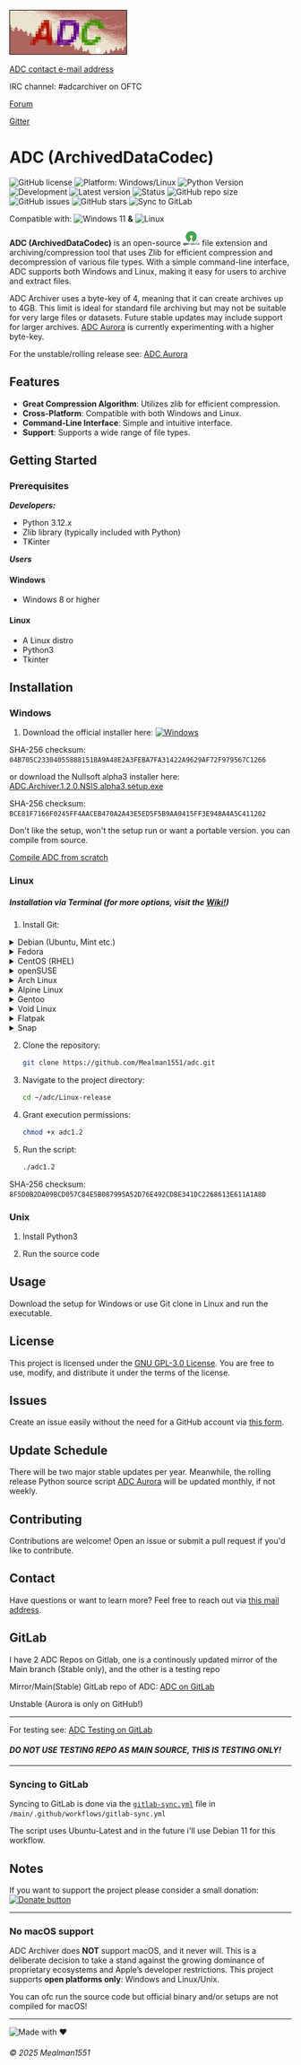 ![banner](img/banner/Bannerfull.jpg)

[ADC contact e-mail address](mailto:adc@linuxmail.org)

IRC channel: #adcarchiver on OFTC

[Forum](https://groups.google.com/g/adc-archiver)

[Gitter](https://matrix.to/#/#adc:gitter.im)

# ADC (ArchivedDataCodec)
![GitHub license](https://img.shields.io/github/license/Mealman1551/ADC)
![Platform: Windows/Linux](https://img.shields.io/badge/Platform-Windows%20%7C%20Linux-blue.svg)
![Python Version](https://img.shields.io/badge/Python-3.12.x-yellow.svg)
![Development](https://img.shields.io/badge/Development-Active-brightgreen)
![Latest version](https://img.shields.io/github/v/release/Mealman1551/ADC?label=Latest%20version&color=brightgreen)
![Status](https://img.shields.io/badge/Status-Stable-brightgreen)
![GitHub repo size](https://img.shields.io/github/repo-size/Mealman1551/ADC)
![GitHub issues](https://img.shields.io/github/issues/Mealman1551/ADC)
![GitHub stars](https://img.shields.io/github/stars/Mealman1551/ADC)
![Sync to GitLab](https://github.com/Mealman1551/ADC/actions/workflows/gitlab-sync.yml/badge.svg?branch=main)



Compatible with: <img src="https://upload.wikimedia.org/wikipedia/commons/8/87/Windows_logo_-_2021.svg" alt="Windows 11" width="20"/> **&** <img src="https://upload.wikimedia.org/wikipedia/commons/3/35/Tux.svg" alt="Linux" width="20"/>

**ADC (ArchivedDataCodec)** is an open-source <img src="https://raw.githubusercontent.com/Mealman1551/ADC/362a969f45ab6f17883ec68cb6172dc4ad3ce58b/img/svg/open-source-icn.svg" alt="Open-Source" width="30"/> file extension and archiving/compression tool that uses Zlib for efficient compression and decompression of various file types. With a simple command-line interface, ADC supports both Windows and Linux, making it easy for users to archive and extract files.

ADC Archiver uses a byte-key of 4, meaning that it can create archives up to 4GB. This limit is ideal for standard file archiving but may not be suitable for very large files or datasets. Future stable updates may include support for larger archives. [ADC Aurora](https://github.com/Mealman1551/ADC/tree/ADC-Unstable-(Aurora)) is currently experimenting with a higher byte-key.

For the unstable/rolling release see: [ADC Aurora](https://github.com/Mealman1551/ADC/tree/ADC-Unstable-(Aurora))

## Features

- **Great Compression Algorithm**: Utilizes zlib for efficient compression.
- **Cross-Platform**: Compatible with both Windows and Linux.
- **Command-Line Interface**: Simple and intuitive interface.
- **Support**: Supports a wide range of file types.

## Getting Started

### Prerequisites
***Developers:***
- Python 3.12.x
- Zlib library (typically included with Python)
- TKinter

***Users***
#### Windows
- Windows 8 or higher
#### Linux
- A Linux distro
- Python3
- Tkinter

## Installation

### Windows
1. Download the official installer here: [![Windows](https://custom-icon-badges.demolab.com/badge/Windows-0078D6?logo=windows11&logoColor=white)](https://github.com/Mealman1551/ADC/releases/download/ADC_Archiver_v1.2.0/ADC_Archiver_1.2.0_setup.exe)

SHA-256 checksum: `04B705C23304055888151BA9A48E2A3FEBA7FA31422A9629AF72F979567C1266`

or download the Nullsoft alpha3 installer here: [ADC.Archiver.1.2.0.NSIS.alpha3.setup.exe](https://github.com/Mealman1551/ADC/releases/download/ADC_Archiver_v1.2.0/ADC.Archiver.1.2.0.NSIS.alpha3.setup.exe)

SHA-256 checksum: `BCE81F7166F0245FF4AACEB470A2A43E5ED5F5B9AA0415FF3E948A4A5C411202`

Don't like the setup, won't the setup run or want a portable version. you can compile from source.

[Compile ADC from scratch](https://github.com/Mealman1551/ADC-compile-from-scratch)


### Linux

##### Installation via Terminal (for more options, visit the [Wiki!](https://github.com/Mealman1551/ADC/wiki/Linux-installation))

1. Install Git:
<details>
  <summary>Debian (Ubuntu, Mint etc.)</summary>

  ```bash
  sudo apt update
  sudo apt install git
  ```
</details>

<details>
  <summary>Fedora</summary>

  ```bash
  sudo dnf install git
  ```
</details>

<details>
  <summary>CentOS (RHEL)</summary>

  ```bash
  sudo yum install git
  ```

  **For CentOS 8+ and RHEL 8+ (with dnf):**
  ```bash
  sudo dnf install git
  ```
</details>

<details>
  <summary>openSUSE</summary>

  ```bash
  sudo zypper install git
  ```
</details>

<details>
  <summary>Arch Linux</summary>

  ```bash
  sudo pacman -S git
  ```
</details>

<details>
  <summary>Alpine Linux</summary>

  ```bash
  sudo apk add git
  ```
</details>

<details>
  <summary>Gentoo</summary>

  ```bash
  sudo emerge --ask dev-vcs/git
  ```
</details>

<details>
  <summary>Void Linux</summary>

  ```bash
  sudo xbps-install -S git
  ```
</details>

<details>
  <summary>Flatpak</summary>

  ```bash
  sudo flatpak install flathub com.git.Git
  ```
</details>

<details>
  <summary>Snap</summary>

  ```bash
  sudo snap install git --classic
  ```
</details>



2. Clone the repository:
    ```bash
    git clone https://github.com/Mealman1551/adc.git
    ```
3. Navigate to the project directory:
    ```bash
    cd ~/adc/Linux-release
    ```
4. Grant execution permissions:
    ```bash
    chmod +x adc1.2
    ```
5. Run the script:
    ```bash
    ./adc1.2
    ```

SHA-256 checksum: `8F5D0B2DA09BCD057C84E5B087995A52D76E492CDBE341DC2268613E611A1A8D`

### Unix

1. Install Python3

2. Run the source code

## Usage

Download the setup for Windows or use Git clone in Linux and run the executable.

## License

This project is licensed under the [GNU GPL-3.0 License](LICENSE). You are free to use, modify, and distribute it under the terms of the license.

## Issues

Create an issue easily without the need for a GitHub account via [this form](https://docs.google.com/forms/d/e/1FAIpQLSckLmPxVy7rW30_va7YpE42GAY5UKZqD8tjQgrSGWdbfRJUvA/viewform).

## Update Schedule

There will be two major stable updates per year. Meanwhile, the rolling release Python source script [ADC Aurora](https://github.com/Mealman1551/ADC/tree/ADC-Unstable-(Aurora)) will be updated monthly, if not weekly.

## Contributing

Contributions are welcome! Open an issue or submit a pull request if you'd like to contribute.

## Contact

Have questions or want to learn more? Feel free to reach out via [this mail address](mailto:adc@linuxmail.org).

## GitLab

I have 2 ADC Repos on Gitlab, one is a continously updated mirror of the Main branch (Stable only), and the other is a testing repo

Mirror/Main(Stable) GitLab repo of ADC: [ADC on GitLab](https://gitlab.com/Mealman1551/ADC)

Unstable (Aurora is only on GitHub!)

---
For testing see: [ADC Testing on GitLab](https://gitlab.com/Mealman1551/adc-testing)
#### ***DO NOT USE TESTING REPO AS MAIN SOURCE, THIS IS TESTING ONLY!***

---

### Syncing to GitLab

Syncing to GitLab is done via the [`gitlab-sync.yml`](https://github.com/Mealman1551/ADC/blob/main/.github/workflows/gitlab-sync.yml) file in `/main/.github/workflows/gitlab-sync.yml`

The script uses Ubuntu-Latest and in the future i'll use Debian 11 for this workflow.

## Notes

If you want to support the project please consider a small donation: <a href="https://www.paypal.com/donate/?hosted_button_id=LEE83CJJ2BEJC">
	<img src="https://centerproject.org/wp-content/uploads/2021/11/paypal-donate-button-high-quality-png-1_orig.png" alt="Donate button" width="100"/>
</a>

---

### No macOS support
ADC Archiver does **NOT** support macOS, and it never will.
This is a deliberate decision to take a stand against the growing dominance of proprietary ecosystems and Apple’s developer restrictions.
This project supports **open platforms only**: Windows and Linux/Unix.

You can ofc run the source code but official binary and/or setups are not compiled for macOS!

---

![Made with ❤️](https://img.shields.io/badge/Made%20with%20%E2%9D%A4%EF%B8%8F%20by%20Mealman1551-blue?style=for-the-badge)

###### © 2025 Mealman1551


